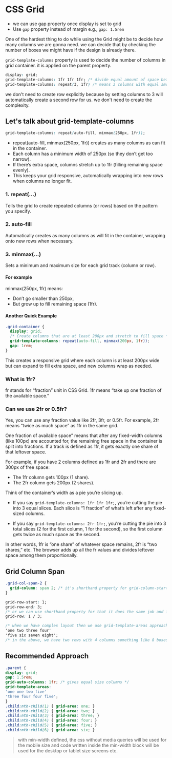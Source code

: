 # CSS Grid             
 
- we can use gap property once display is set to grid
- Use `gap` property instead of margin e.g., `gap: 1.5rem`

One of the hardest thing to do while using the Grid might be to decide how many columns we are gonna need. we can decide that by checking the number of boxes we might have if the design is already there.

`grid-template-columns` property is used to decide the number of columns in grid container. it is applied on the parent property.

```css
display: grid;
grid-template-columns: 1fr 1fr 1fr; /* divide equal amount of space between each column OR */
grid-template-columns: repeat(3, 1fr) /* means 3 columns with equal amount of space */
```
we don't need to create row explicitly because by setting columns to 3 will automatically create a second row for us. we don't need to create the complexity.


## Let's talk about grid-template-columns

```css
grid-template-columns: repeat(auto-fill, minmax(250px, 1fr));
```

- repeat(auto-fill, minmax(250px, 1fr)) creates as many columns as can fit in the container.
- Each column has a minimum width of 250px (so they don’t get too narrow).
- If there’s extra space, columns stretch up to 1fr (filling remaining space evenly).
- This keeps your grid responsive, automatically wrapping into new rows when columns no longer fit.

### 1. repeat(...)

Tells the grid to create repeated columns (or rows) based on the pattern you specify.

### 2. auto-fill

Automatically creates as many columns as will fit in the container, wrapping onto new rows when necessary.

### 3. minmax(...)

Sets a minimum and maximum size for each grid track (column or row).

#### For example

minmax(250px, 1fr) means:
- Don’t go smaller than 250px,
- But grow up to fill remaining space (1fr).

#### Another Quick Example

```css
.grid-container {
  display: grid;
  /* Create columns that are at least 200px and stretch to fill space */
  grid-template-columns: repeat(auto-fill, minmax(200px, 1fr));
  gap: 1rem;
}
```
This creates a responsive grid where each column is at least 200px wide but can expand to fill extra space, and new columns wrap as needed.

### What is 1fr?

fr stands for “fraction” unit in CSS Grid.
1fr means “take up one fraction of the available space.”

### Can we use 2fr or 0.5fr?

Yes, you can use any fraction value like 2fr, 3fr, or 0.5fr.
For example, 2fr means “twice as much space” as 1fr in the same grid.

One fraction of available space” means that after any fixed-width columns (like 100px) are accounted for, the remaining free space in the container is split into fractions. If a track is defined as 1fr, it gets exactly one share of that leftover space.

For example, if you have 2 columns defined as 1fr and 2fr and there are 300px of free space:
- The 1fr column gets 100px (1 share).
- The 2fr column gets 200px (2 shares).

Think of the container’s width as a pie you’re slicing up.

- If you say `grid-template-columns: 1fr 1fr 1fr;`, you’re cutting the pie into 3 equal slices. Each slice is “1 fraction” of what’s left after any fixed-sized columns.

- If you say `grid-template-columns: 2fr 1fr;`, you’re cutting the pie into 3 total slices (2 for the first column, 1 for the second), so the first column gets twice as much space as the second.

In other words, 1fr is “one share” of whatever space remains, 2fr is “two shares,” etc. The browser adds up all the fr values and divides leftover space among them proportionally.

## Grid Column Span

```css
.grid-col-span-2 {
  grid-column: span 2; /* it's shorthand property for grid-column-start and grid-column-end */
}
```

```css
grid-row-start: 1;
grid-row-end: 3;
/* or we can use shorthand property for that it does the same job and it is applied on the child property */
grid-row: 1 / 3; 
```

```css
/* when we have complex layout then we use grid-template-areas approach */
'one two three four'
'five six seven eight';
/* in the above, we have two rows with 4 columns something like 8 boxes in 2 rows

```
## Recommended Approach
```css
.parent {
display: grid;
gap: 1.5rem;
grid-auto-columns: 1fr; /* gives equal size columns */
grid-template-areas: 
'one one two five' 
'three four four five';
}
.child:nth-child(1) { grid-area: one; }
.child:nth-child(2) { grid-area: two; }
.child:nth-child(3) { grid-area: three; }
.child:nth-child(4) { grid-area: four; }
.child:nth-child(5) { grid-area: five; }
.child:nth-child(6) { grid-area: six; }
```

 
> with min-width defined, the css without media queries will be used for the mobile size and code written inside the min-width block will be used for the desktop or tablet size screens etc.

